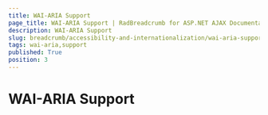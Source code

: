 ```yaml
---
title: WAI-ARIA Support
page_title: WAI-ARIA Support | RadBreadcrumb for ASP.NET AJAX Documentation
description: WAI-ARIA Support
slug: breadcrumb/accessibility-and-internationalization/wai-aria-support
tags: wai-aria,support
published: True
position: 3
---
```


# WAI-ARIA Support


